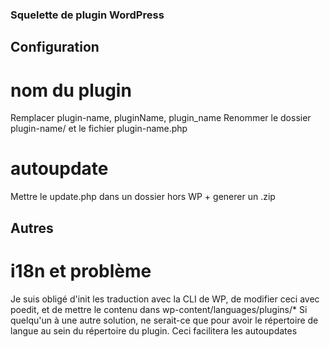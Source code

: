 ### Squelette de plugin WordPress

## Configuration
# nom du plugin
Remplacer plugin-name, pluginName, plugin_name 
Renommer le dossier plugin-name/ et le fichier plugin-name.php

# autoupdate
Mettre le update.php dans un dossier hors WP  + generer un .zip

## Autres
# i18n et problème 
Je suis obligé d'init les traduction avec la CLI de WP, de modifier ceci avec poedit, et de mettre le contenu dans wp-content/languages/plugins/*
Si quelqu'un à une autre solution, ne serait-ce que pour avoir le répertoire de langue au sein du répertoire du plugin. Ceci facilitera les autoupdates